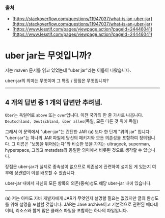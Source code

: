 ### 출처

-   [https://stackoverflow.com/questions/11947037/what-is-an-uber-jar](https://stackoverflow.com/questions/11947037/what-is-an-uber-jar)
-   [https://www.lesstif.com/pages/viewpage.action?pageId=24446041](https://www.lesstif.com/pages/viewpage.action?pageId=24446041)

# uber jar는 무엇입니까?

저는 maven 문서를 읽고 있었는데 "uber jar"라는 이름이 나왔습니다.

uber-jar의 의미는 무엇이며 그 특징 / 장점은 무엇입니까?

---

## 4 개의 답변 중 1 개의 답변만 추려냄.

`Über`는 독일어로 `above` 또는 `over`입니다. 이전 국가의 한 줄 가사로 나옵니다. `Deutschland, Deutschland, über alles`(독일, 모든 다른 것 위에 독일)

그래서 이 문맥에서 "uber-jar"는 간단한 JAR (a) 보다 한 단계 "위의 jar" 입니다. "uber-jar"는 하나의 JAR 파일에 당신의 패키지와 모든 의존성을 포함하여 정의됩니다. 그 이름은 "보통을 뛰어넘는다"와 비슷한 뜻을 가지는 ultrageek, superman, hyperspace, 그리고 metadata와 동일한 의미에서 비롯된 것으로 생각할 수 있습니다.

장점은 uber-jar가 실제로 종속성이 없으므로 의존성에 관련하여 설치된 게 있는지 여부에 상관없이 이를 배포할 수 있습니다.

uber-jar 내에서 자신의 모든 항목의 의존(종속)성도 해당 uber-jar 내에 있습니다.

---

(a) 저는 아마도 자바 개발자에게 JAR가 무엇인지 설명할 필요는 없겠지만 글의 완성도를 위해 설명을 포함할 것입니다. JAR는 Jave archive이고 기본적으로 관련된 메타데이터, 리소스와 함께 많은 클래스 파일을 포함하는 하나의 파일입니다.
